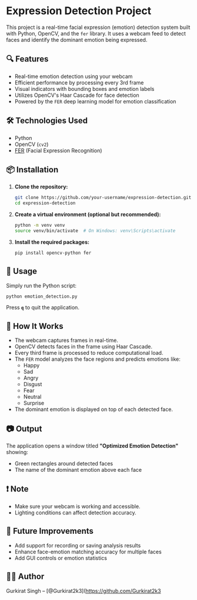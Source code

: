 # Expression Detection Project

This project is a real-time facial expression (emotion) detection system built with Python, OpenCV, and the `fer` library. It uses a webcam feed to detect faces and identify the dominant emotion being expressed.

## 🔍 Features

- Real-time emotion detection using your webcam
- Efficient performance by processing every 3rd frame
- Visual indicators with bounding boxes and emotion labels
- Utilizes OpenCV's Haar Cascade for face detection
- Powered by the `FER` deep learning model for emotion classification

## 🛠️ Technologies Used

- Python
- OpenCV (`cv2`)
- [FER](https://github.com/justinshenk/fer) (Facial Expression Recognition)

## 📦 Installation

1. **Clone the repository:**
   ```bash
   git clone https://github.com/your-username/expression-detection.git
   cd expression-detection
   ```

2. **Create a virtual environment (optional but recommended):**
   ```bash
   python -m venv venv
   source venv/bin/activate  # On Windows: venv\Scripts\activate
   ```

3. **Install the required packages:**
   ```bash
   pip install opencv-python fer
   ```

## 🚀 Usage

Simply run the Python script:

```bash
python emotion_detection.py
```

Press **`q`** to quit the application.

## 📄 How It Works

- The webcam captures frames in real-time.
- OpenCV detects faces in the frame using Haar Cascade.
- Every third frame is processed to reduce computational load.
- The `FER` model analyzes the face regions and predicts emotions like:
  - Happy
  - Sad
  - Angry
  - Disgust
  - Fear
  - Neutral
  - Surprise
- The dominant emotion is displayed on top of each detected face.

## 📷 Output

The application opens a window titled **"Optimized Emotion Detection"** showing:
- Green rectangles around detected faces
- The name of the dominant emotion above each face

## ❗ Note

- Make sure your webcam is working and accessible.
- Lighting conditions can affect detection accuracy.

## 📌 Future Improvements

- Add support for recording or saving analysis results
- Enhance face-emotion matching accuracy for multiple faces
- Add GUI controls or emotion statistics

## 🧑‍💻 Author

Gurkirat Singh – [@Gurkirat2k3](https://github.com/Gurkirat2k3
